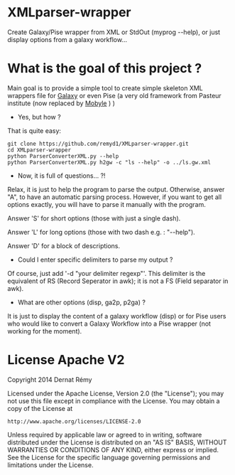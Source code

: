 XMLparser-wrapper
=================

Create Galaxy/Pise wrapper from XML or StdOut (myprog --help), or just display options from a galaxy workflow...


What is the goal of this project ?
==================================

Main goal is to provide a simple tool to create simple skeleton XML wrappers file for [Galaxy](https://wiki.galaxyproject.org/) or even Pise (a very old framework from Pasteur institute (now replaced by [Mobyle](http://mobyle.pasteur.fr/cgi-bin/portal.py#welcome) ) )

*   Yes, but how ?

That is quite easy:


    git clone https://github.com/remyd1/XMLparser-wrapper.git
    cd XMLparser-wrapper
    python ParserConverterXML.py --help
    python ParserConverterXML.py h2gw -c "ls --help" -o ../ls.gw.xml


*   Now, it is full of questions... ?!

Relax, it is just to help the program to parse the output. Otherwise, answer "A", to have an automatic parsing process. However, if you want to get all options exactly, you will have to parse it manually with the program.

Answer 'S' for short options (those with just a single dash).

Answer 'L' for long options (those with two dash e.g. : "--help").

Answer 'D' for a block of descriptions.

*   Could I enter specific delimiters to parse my output ?

Of course, just add '-d "your delimiter regexp"'. This delimiter is the equivalent of RS (Record Seperator in awk); it is not a FS (Field separator in awk).


*   What are other options (disp, ga2p, p2ga) ?


It is just to display the content of a galaxy workflow (disp) or for Pise users who would like to convert a Galaxy Workflow into a Pise wrapper (not working for the moment).



License Apache V2
=================

Copyright 2014 Dernat Rémy

Licensed under the Apache License, Version 2.0 (the "License");
you may not use this file except in compliance with the License.
You may obtain a copy of the License at

    http://www.apache.org/licenses/LICENSE-2.0

Unless required by applicable law or agreed to in writing, software
distributed under the License is distributed on an "AS IS" BASIS,
WITHOUT WARRANTIES OR CONDITIONS OF ANY KIND, either express or implied.
See the License for the specific language governing permissions and
limitations under the License.

